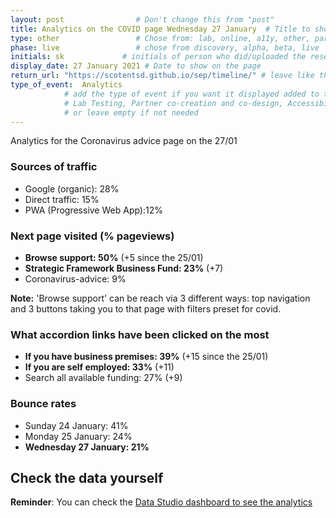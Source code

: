 ```yaml
---
layout: post                # Don't change this from "post"
title: Analytics on the COVID page Wednesday 27 January  # Title to show on the page
type: other                 # Chose from: lab, online, a11y, other, partner
phase: live                 # chose from discovery, alpha, beta, live
initials: sk             # initials of person who did/uploaded the research
display_date: 27 January 2021 # Date to show on the page
return_url: "https://scotentsd.github.io/sep/timeline/" # leave like this         
type_of_event:  Analytics          
            # add the type of event if you want it displayed added to the heading when the post if clicked on
            # Lab Testing, Partner co-creation and co-design, Accessibility, Online research and testing, Events, F2F and testing
            # or leave empty if not needed
---
```



Analytics for the Coronavirus advice page on the 27/01

### Sources of traffic
-	Google (organic): 28% 
-	Direct traffic: 15%
-	PWA (Progressive Web App):12%

### Next page visited (% pageviews)
-	**Browse support: 50%** (+5 since the 25/01) 
- **Strategic Framework Business Fund: 23%** (+7)
-	Coronavirus-advice: 9%

**Note:** 'Browse support' can be reach via 3 different ways: top navigation and 3 buttons taking you to that page with filters preset for covid.

### What accordion links have been clicked on the most
-	**If you have business premises: 39%** (+15 since the 25/01)
- **If you are self employed: 33%** (+11)
-	Search all available funding: 27% (+9)

### Bounce rates
-	Sunday 24 January: 41%
-	Monday 25 January: 24%
- **Wednesday 27 January: 21%**

## Check the data yourself
**Reminder**: You can check the [Data Studio dashboard to see the analytics](https://datastudio.google.com/reporting/a3482dc0-d465-4696-98ac-62616cf8316b)

